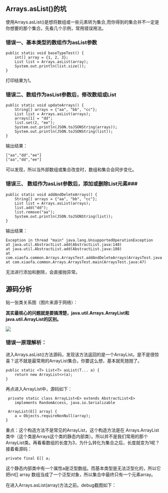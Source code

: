 ## Arrays.asList()的坑 ##
使用Arrays.asList()是想将数组或一些元素转为集合,而你得到的集合并不一定是你想要的那个集合。先看几个示例，常用错误用法。 
### 错误一、基本类型的数组作为asList参数 ###

    public static void baseTypeTest() {
        int[] array = {1, 2, 3};
        List list = Arrays.asList(array);
        System.out.println(list.size());
    }

打印结果为1。

### 错误二、数组作为asList参数后，修改数组或List ###

    public static void updateArrays() {
        String[] arrays = {"aa", "bb", "cc"};
        List list = Arrays.asList(arrays);
        arrays[1] = "dd";
        list.set(2, "ee");
        System.out.println(JSON.toJSONString(arrays));
        System.out.println(JSON.toJSONString(list));
    }

输出结果：  

    ["aa","dd","ee"]
	["aa","dd","ee"]
可以发现，所以当外部数组或集合改变时，数组和集合会同步变化。

### 错误三、 数组作为asList参数后，添加或删除List元素###

    public static void addAndDeleteArrays() {
        String[] arrays = {"aa", "bb", "cc"};
        List list = Arrays.asList(arrays);
        list.add("dd");
        list.remove("aa");
        System.out.println(JSON.toJSONString(list));
    }

输出结果：

    Exception in thread "main" java.lang.UnsupportedOperationException
	at java.util.AbstractList.add(AbstractList.java:148)
	at java.util.AbstractList.add(AbstractList.java:108)
	at com.xiaofa.common.Arrays.ArraysTest.addAndDeleteArrays(ArraysTest.java:35)
	at com.xiaofa.common.Arrays.ArraysTest.main(ArraysTest.java:47)

无法进行添加和删除，会直接抛异常。

## 源码分析 ##
贴一张类关系图（图片来源于网络）：  

**其实最核心的问题就是要搞清楚，java.util.Arrays.ArrayList和java.util.ArrayList的区别。**

![](https://raw.githubusercontent.com/zhaoxiaofa/xiaofa-java-learn/master/pictures/base/arrays-int.jpg)


### 错误一原理解析： ###
进入Arrays.asList()方法源码，发现该方法返回的是一个ArrayList。是不是很惊喜？这不就是最常用的ArrayList集合。你要这么想，基本就死翘翘了。

	public static <T> List<T> asList(T... a) {
        return new ArrayList<>(a);
    }

再点进入ArrayList中，源码如下：

     private static class ArrayList<E> extends AbstractList<E>
        implements RandomAccess, java.io.Serializable

     ArrayList(E[] array) {
        a = Objects.requireNonNull(array);
    }

重点：这个构造方法不是常见的ArrayList，这个构造方法是在 Arrays.ArrayList类中（这个类是Arrays这个类的静态内部类）。所以并不是我们常用的那个ArrayList类。再看看数组的长度为3，为什么转化为集合之后，长度就变为1呢？接着看源码：  

    private final E[] a;

这个静态内部类中有一个属性a是泛型数组。而基本类型是无法泛型化的，所以它把int[] array 数组当成了一个泛型对象，所以集合中最终只有一个元素array。

在进入Arrays.asList(array)方法之前。debug截图如下：  


